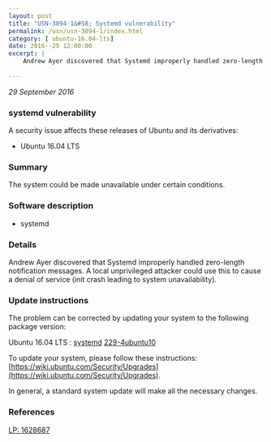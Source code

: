 ```yaml
---
layout: post
title: "USN-3094-1&#58; Systemd vulnerability"
permalink: /usn/usn-3094-1/index.html
category: [ ubuntu-16.04-lts]
date: 2016--29 12:00:00
excerpt: |
    Andrew Ayer discovered that Systemd improperly handled zero-length notification messages. A local unprivileged attacker could use this to cause a denial of service (init crash leading to system unavailability). 
    
--- 
```

 
 

*29 September 2016*

### systemd vulnerability

A security issue affects these releases of Ubuntu and its derivatives:

* Ubuntu 16.04 LTS

### Summary

The system could be made unavailable under certain conditions. 

### Software description

* systemd 

### Details

Andrew Ayer discovered that Systemd improperly handled zero-length notification messages. A local unprivileged attacker could use this to cause a denial of service (init crash leading to system unavailability). 

### Update instructions

The problem can be corrected by updating your system to the following package version:

Ubuntu 16.04 LTS
 : [systemd](https://launchpad.net/ubuntu/+source/systemd) <span> [229-4ubuntu10](https://launchpad.net/ubuntu/+source/systemd/229-4ubuntu10) </span> 

To update your system, please follow these instructions: [https://wiki.ubuntu.com/Security/Upgrades](https://wiki.ubuntu.com/Security/Upgrades).

In general, a standard system update will make all the necessary changes. 

### References

 
 [LP: 1628687](https://launchpad.net/bugs/1628687)
 

